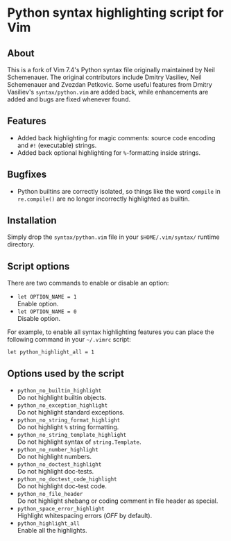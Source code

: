 Python syntax highlighting script for Vim
=========================================

About
-----

This is a fork of Vim 7.4's Python syntax file originally maintained by Neil
Schemenauer.  The original contributors include Dmitry Vasiliev, Neil
Schemenauer and Zvezdan Petkovic.  Some useful features from Dmitry Vasiliev's
`syntax/python.vim` are added back, while enhancements are added and bugs are
fixed whenever found.

Features
--------

* Added back highlighting for magic comments: source code encoding and `#!`
  (executable) strings.
* Added back optional highlighting for `%`-formatting inside strings.

Bugfixes
--------

* Python builtins are correctly isolated, so things like the word `compile` in
  `re.compile()` are no longer incorrectly highlighted as builtin.

Installation
------------

Simply drop the `syntax/python.vim` file in your `$HOME/.vim/syntax/` runtime
directory.

Script options
--------------

There are two commands to enable or disable an option:

* `let OPTION_NAME = 1`  
  Enable option.
* `let OPTION_NAME = 0`  
  Disable option.

For example, to enable all syntax highlighting features you can place the
following command in your `~/.vimrc` script:  
```viml
let python_highlight_all = 1
```

Options used by the script
--------------------------

* `python_no_builtin_highlight`  
  Do not highlight builtin objects.
* `python_no_exception_highlight`  
  Do not highlight standard exceptions.
* `python_no_string_format_highlight`  
  Do not highlight `%` string formatting.
* `python_no_string_template_highlight`  
  Do not highlight syntax of `string.Template`.
* `python_no_number_highlight`  
  Do not highlight numbers.
* `python_no_doctest_highlight`  
  Do not highlight doc-tests.
* `python_no_doctest_code_highlight`  
  Do not highlight doc-test code.
* `python_no_file_header`  
  Do not highlight shebang or coding comment in file header as special.
* `python_space_error_highlight`  
  Highlight whitespacing errors (*OFF* by default).
* `python_highlight_all`  
  Enable all the highlights.
